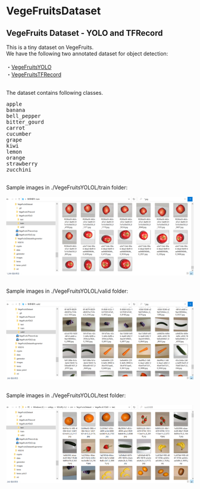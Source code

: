 # VegeFruitsDataset
<h2>VegeFruits Dataset - YOLO and TFRecord</h2> 

This is a tiny dataset on VegeFruits.<br>
We have the following two annotated dataset for object detection:<br>
<br>
・<a href="./VegeFruitsYOLO">VegeFruitsYOLO</a> <br>
・<a href="./VegeFruitsTFrecord">VegeFruitsTFRecord </a> <br>
<br>

The dataset contains following classes.<br>
<pre>
apple
banana
bell_pepper
bitter_gourd
carrot
cucumber
grape
kiwi
lemon
orange
strawberry
zucchini
</pre>
<br>
Sample images in ./VegeFruitsYOLOL/train folder:<br>
<br>
<img src="./asset/vegefruits_sample_images_in_train.png" width = "1024" height="auto">
<br>
<br>

Sample images in ./VegeFruitsYOLOL/valid folder:<br>
<br>
<img src="./asset/vegefruits_sample_images_in_valid.png" width = "1024" height="auto">
<br>
<br>

Sample images in ./VegeFruitsYOLOL/test folder:<br>
<br>
<img src="./asset/vegefruits_sample_images_in_test.png" width = "1024" height="auto">
<br>
<br>
